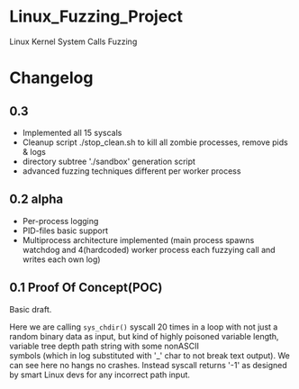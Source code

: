 Linux_Fuzzing_Project
=====================

Linux Kernel System Calls Fuzzing 

Changelog
=========
0.3
---------
+ Implemented all 15 syscals
+ Cleanup script ./stop_clean.sh to kill all zombie processes, remove pids & logs
+ directory subtree './sandbox' generation script
+ advanced fuzzing techniques different per worker process


0.2 alpha
---------

- Per-process logging
- PID-files basic support
- Multiprocess architecture implemented (main process spawns watchdog and 4(hardcoded)
  worker process each fuzzying call and writes each own log)

0.1 Proof Of Concept(POC)
---------
Basic draft. 

Here we are calling `sys_chdir()` syscall 20 times in a loop 
with not just a random binary data as input, but kind of highly poisoned
variable length, variable tree depth path string with some nonASCII \
symbols (which in log substituted with '_' char to not break text output).
We can see here no hangs no crashes. Instead syscall returns '-1'
as designed by smart Linux devs for any incorrect path input.
